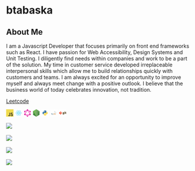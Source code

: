 # btabaska


## About Me

I am a Javascript Developer that focuses primarily on front end frameworks such as React. I have passion for Web Accessibility, Design Systems and Unit Testing. I diligently find needs within companies and work to be a part of the solution. My time in customer service developed irreplaceable interpersonal skills which allow me to build relationships quickly with customers and teams. I am always excited for an opportunity to improve myself and always meet change with a positive outlook. I believe that the business world of today celebrates innovation, not tradition. 

[Leetcode](https://leetcode.com/btabaska)

<code><img height="20" src="https://raw.githubusercontent.com/github/explore/80688e429a7d4ef2fca1e82350fe8e3517d3494d/topics/javascript/javascript.png"></code>
<code><img height="20" src="https://raw.githubusercontent.com/github/explore/80688e429a7d4ef2fca1e82350fe8e3517d3494d/topics/react/react.png"></code>
<code><img height="20" src="https://raw.githubusercontent.com/github/explore/5c058a388828bb5fde0bcafd4bc867b5bb3f26f3/topics/graphql/graphql.png"></code>
<code><img height="20" src="https://raw.githubusercontent.com/github/explore/80688e429a7d4ef2fca1e82350fe8e3517d3494d/topics/nodejs/nodejs.png"></code>
<code><img height="20" src="https://raw.githubusercontent.com/github/explore/80688e429a7d4ef2fca1e82350fe8e3517d3494d/topics/python/python.png"></code>
<code><img height="20" src="https://raw.githubusercontent.com/github/explore/80688e429a7d4ef2fca1e82350fe8e3517d3494d/topics/mysql/mysql.png"></code>
<code><img height="20" src="https://raw.githubusercontent.com/github/explore/80688e429a7d4ef2fca1e82350fe8e3517d3494d/topics/git/git.png"></code>


<a href="https://profile.codersrank.io/user/btabaska">![](https://cr-ss-service.azurewebsites.net/api/ScreenShot?widget=summary&username=btabaska)</a>


![](https://github-profile-summary-cards.vercel.app/api/cards/profile-details?username=btabaska&theme=github_dark)

![](https://github-profile-summary-cards.vercel.app/api/cards/productive-time?username=btabaska&theme=github_dark)

![](https://cr-skills-chart-widget.azurewebsites.net/api/api?username=btabaska)
